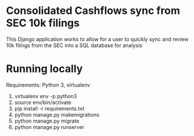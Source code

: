 # Consolidated Cashflows sync from SEC 10k filings

This Django application works to allow for a user to quickly sync and review 10k filings from the SEC into a SQL database for analysis


# Running locally

Requirements: Python 3, virtualenv
1) virtualenv env -p python3
2) source env/bin/activate
3) pip install -r requirements.txt
4) python manage.py makemigrations
5) python manage.py migrate
6) python manage.py runserver